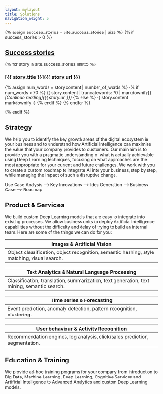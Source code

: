```yaml
---
layout: mylayout
title: Solutions
navigation_weight: 5
---
```


{% assign success_stories = site.success_stories | size %}
{% if success_stories > 0 %}

## [Success stories](/success_stories.html)

{% for story in site.success_stories limit:5 %}
### [{{ story.title }}]({{ story.url }})
{% assign num_words = story.content | number_of_words %}
{% if num_words > 70 %}
{{ story.content | truncatewords: 70 | markdownify}}
_[Continue reading]({{ story.url }})_
{% else %}
{{ story.content | markdownify }}
{% endif %}
{% endfor %}

{% endif %}

## Strategy

We help you to identify the key growth areas of the digital ecosystem in your business and to understand how Artificial Intelligence can maximize the value that your company provides to customers. Our main aim is to provide you with a pragmatic understanding of what is actually achievable using Deep Learning techniques, focusing on what approaches are the most appropriate for your current and future challenges. We work with you to create a custom roadmap to integrate AI into your business, step by step, while managing the impact of such a disruptive change.

<div class="slogan">
    <p>Use Case Analysis ⟶ Key Innovations ⟶ Idea Generation ⟶ Business Case ⟶ Roadmap</p>
</div>
 
## Product & Services

We build custom Deep Learning models that are easy to integrate into existing processes. We allow business units to deploy Artificial Intelligence capabilities without the difficulty and delay of trying to build an internal team. Here are some of the things we can do for you:

| Images & Artificial Vision |
|-|
| Object classification, object recognition, semantic hashing, style matching, visual search. |


| Text Analytics & Natural Language Processing |
|-|
| Classification, translation, summarization, text generation, text mining, semantic search. |


| Time series & Forecasting |
|-|
| Event prediction, anomaly detection, pattern recognition, clustering. |


| User behaviour & Activity Recognition |
|-|
| Recommendation engines, log analysis, click/sales prediction, segmentation. |

## Education & Training

We provide ad-hoc training programs for your company from introduction to Big Data, Machine Learning, Deep Learning, Cognitive Services and Artificial Intelligence to Advanced Analytics and custom Deep Learning models.
